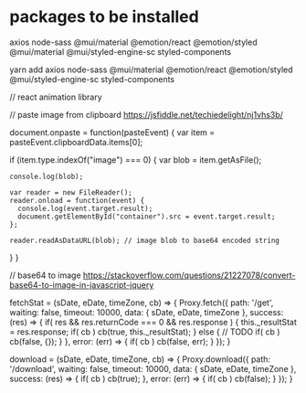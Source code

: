 # packages to be installed
axios
node-sass
@mui/material @emotion/react @emotion/styled
@mui/material @mui/styled-engine-sc styled-components

yarn add axios node-sass @mui/material @emotion/react @emotion/styled @mui/styled-engine-sc styled-components



// react animation library




// paste image from clipboard
https://jsfiddle.net/techiedelight/nj1vhs3b/

document.onpaste = function(pasteEvent) {
  var item = pasteEvent.clipboardData.items[0];

  if (item.type.indexOf("image") === 0) {
    var blob = item.getAsFile();
    
    console.log(blob);

    var reader = new FileReader();
    reader.onload = function(event) {
      console.log(event.target.result);
      document.getElementById("container").src = event.target.result;
    };

    reader.readAsDataURL(blob); // image blob to base64 encoded string
  }
}



// base64 to image
https://stackoverflow.com/questions/21227078/convert-base64-to-image-in-javascript-jquery




  fetchStat = (sDate, eDate, timeZone, cb) => {
    Proxy.fetch({
      path: '/get',
      waiting: false,
      timeout: 10000,
      data: { sDate, eDate, timeZone },
      success: (res) => {
        if( res && res.returnCode === 0 && res.response ) {
          this._resultStat = res.response;
          if( cb ) cb(true, this._resultStat);
        } else {
          // TODO
          if( cb ) cb(false, {});
        }
      },
      error: (err) => {
        if( cb ) cb(false, err);
      }
    });
  }

  download = (sDate, eDate, timeZone, cb) => {
    Proxy.download({
      path: '/download',
      waiting: false,
      timeout: 10000,
      data: { sDate, eDate, timeZone },
      success: (res) => {
          if( cb ) cb(true);
      },
      error: (err) => {
        if( cb ) cb(false);
      }
    });
  }
  